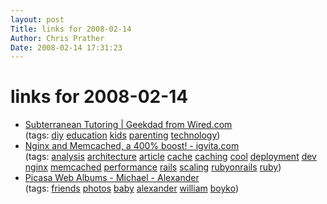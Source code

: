 ```yaml
---
layout: post
Title: links for 2008-02-14  
Author: Chris Prather
Date: 2008-02-14 17:31:23
---
```


# links for 2008-02-14
<ul class="delicious">
	<li>
		<div class="delicious-link"><a href="http://blog.wired.com/geekdad/2008/02/subterranean-tu.html">Subterranean Tutoring | Geekdad from Wired.com</a></div>
		<div class="delicious-tags">(tags: <a href="http://del.icio.us/perigrin/diy">diy</a> <a href="http://del.icio.us/perigrin/education">education</a> <a href="http://del.icio.us/perigrin/kids">kids</a> <a href="http://del.icio.us/perigrin/parenting">parenting</a> <a href="http://del.icio.us/perigrin/technology">technology</a>)</div>
	</li>
	<li>
		<div class="delicious-link"><a href="http://www.igvita.com/2008/02/11/nginx-and-memcached-a-400-boost/">Nginx and Memcached, a 400% boost! - igvita.com</a></div>
		<div class="delicious-tags">(tags: <a href="http://del.icio.us/perigrin/analysis">analysis</a> <a href="http://del.icio.us/perigrin/architecture">architecture</a> <a href="http://del.icio.us/perigrin/article">article</a> <a href="http://del.icio.us/perigrin/cache">cache</a> <a href="http://del.icio.us/perigrin/caching">caching</a> <a href="http://del.icio.us/perigrin/cool">cool</a> <a href="http://del.icio.us/perigrin/deployment">deployment</a> <a href="http://del.icio.us/perigrin/dev">dev</a> <a href="http://del.icio.us/perigrin/nginx">nginx</a> <a href="http://del.icio.us/perigrin/memcached">memcached</a> <a href="http://del.icio.us/perigrin/performance">performance</a> <a href="http://del.icio.us/perigrin/rails">rails</a> <a href="http://del.icio.us/perigrin/scaling">scaling</a> <a href="http://del.icio.us/perigrin/rubyonrails">rubyonrails</a> <a href="http://del.icio.us/perigrin/ruby">ruby</a>)</div>
	</li>
	<li>
		<div class="delicious-link"><a href="http://picasaweb.google.com/mboyko/Alexander">Picasa Web Albums - Michael - Alexander</a></div>
		<div class="delicious-tags">(tags: <a href="http://del.icio.us/perigrin/friends">friends</a> <a href="http://del.icio.us/perigrin/photos">photos</a> <a href="http://del.icio.us/perigrin/baby">baby</a> <a href="http://del.icio.us/perigrin/alexander">alexander</a> <a href="http://del.icio.us/perigrin/william">william</a> <a href="http://del.icio.us/perigrin/boyko">boyko</a>)</div>
	</li>
</ul>

